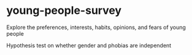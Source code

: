 # young-people-survey
Explore the preferences, interests, habits, opinions, and fears of young people

Hypothesis test on whether gender and phobias are independent
